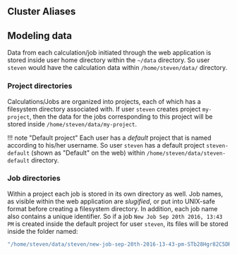 ## Cluster Aliases


## Modeling data

Data from each calculation/job initiated through the web application is stored inside user home directory within the `~/data` directory. So user `steven` would have the calculation data within `/home/steven/data/` directory.

### Project directories

Calculations/Jobs are organized into projects, each of which has a filesystem directory associated with. If user `steven` creates project `my-project`, then the data for the jobs corresponding to this project will be stored inside `/home/steven/data/my-project`.

!!! note "Default project"
    Each user has a *default* project that is named according to his/her username. So user `steven` has a default project `steven-default` (shown as "Default" on the web) within `/home/steven/data/steven-default` directory.

### Job directories

Within a project each job is stored in its own directory as well. Job names, as visible within the web application are *slugified*, or put into UNIX-safe format before creating a filesystem directory. In addition, each job name also contains a unique identifier. So if a job `New Job Sep 20th 2016, 13:43 PM` is created inside the default project for user `steven`, its files will be stored inside the folder named:

```bash
"/home/steven/data/steven/new-job-sep-20th-2016-13-43-pm-STb28Hgr82C5DRg5H"
```
